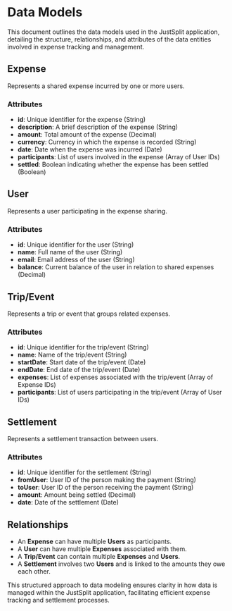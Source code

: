 # Data Models

This document outlines the data models used in the JustSplit application, detailing the structure, relationships, and attributes of the data entities involved in expense tracking and management.

## Expense

Represents a shared expense incurred by one or more users.

### Attributes
- **id**: Unique identifier for the expense (String)
- **description**: A brief description of the expense (String)
- **amount**: Total amount of the expense (Decimal)
- **currency**: Currency in which the expense is recorded (String)
- **date**: Date when the expense was incurred (Date)
- **participants**: List of users involved in the expense (Array of User IDs)
- **settled**: Boolean indicating whether the expense has been settled (Boolean)

## User

Represents a user participating in the expense sharing.

### Attributes
- **id**: Unique identifier for the user (String)
- **name**: Full name of the user (String)
- **email**: Email address of the user (String)
- **balance**: Current balance of the user in relation to shared expenses (Decimal)

## Trip/Event

Represents a trip or event that groups related expenses.

### Attributes
- **id**: Unique identifier for the trip/event (String)
- **name**: Name of the trip/event (String)
- **startDate**: Start date of the trip/event (Date)
- **endDate**: End date of the trip/event (Date)
- **expenses**: List of expenses associated with the trip/event (Array of Expense IDs)
- **participants**: List of users participating in the trip/event (Array of User IDs)

## Settlement

Represents a settlement transaction between users.

### Attributes
- **id**: Unique identifier for the settlement (String)
- **fromUser**: User ID of the person making the payment (String)
- **toUser**: User ID of the person receiving the payment (String)
- **amount**: Amount being settled (Decimal)
- **date**: Date of the settlement (Date)

## Relationships

- An **Expense** can have multiple **Users** as participants.
- A **User** can have multiple **Expenses** associated with them.
- A **Trip/Event** can contain multiple **Expenses** and **Users**.
- A **Settlement** involves two **Users** and is linked to the amounts they owe each other.

This structured approach to data modeling ensures clarity in how data is managed within the JustSplit application, facilitating efficient expense tracking and settlement processes.